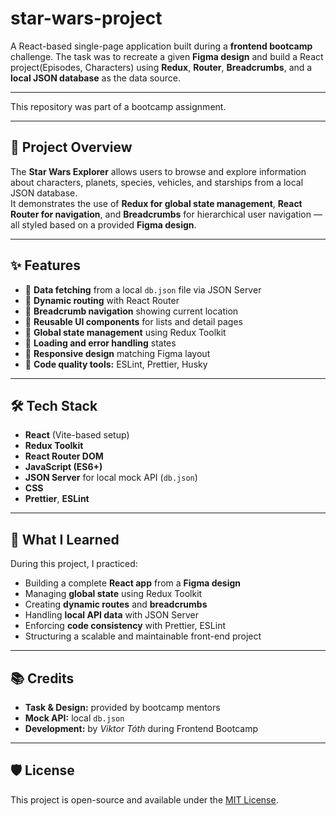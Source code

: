 # star-wars-project
A React-based single-page application built during a **frontend bootcamp** challenge. 
The task was to recreate a given **Figma design** and build a React project(Episodes, Characters) using **Redux**, **Router**, **Breadcrumbs**, and a **local JSON database** as the data source.

---

This repository was part of a bootcamp assignment.

---

## 🚀 Project Overview

The **Star Wars Explorer** allows users to browse and explore information about characters, planets, species, vehicles, and starships from a local JSON database.  
It demonstrates the use of **Redux for global state management**, **React Router for navigation**, and **Breadcrumbs** for hierarchical user navigation — all styled based on a provided **Figma design**.

---

## ✨ Features

- 🔹 **Data fetching** from a local `db.json` file via JSON Server  
- 🔹 **Dynamic routing** with React Router  
- 🔹 **Breadcrumb navigation** showing current location  
- 🔹 **Reusable UI components** for lists and detail pages  
- 🔹 **Global state management** using Redux Toolkit  
- 🔹 **Loading and error handling** states  
- 🔹 **Responsive design** matching Figma layout  
- 🔹 **Code quality tools:** ESLint, Prettier, Husky

---

## 🛠️ Tech Stack

- **React** (Vite-based setup)  
- **Redux Toolkit**  
- **React Router DOM**  
- **JavaScript (ES6+)**  
- **JSON Server** for local mock API (`db.json`)  
- **CSS** 
- **Prettier**, **ESLint**

---

## 🧠 What I Learned

During this project, I practiced:
- Building a complete **React app** from a **Figma design**
- Managing **global state** using Redux Toolkit
- Creating **dynamic routes** and **breadcrumbs**
- Handling **local API data** with JSON Server
- Enforcing **code consistency** with Prettier, ESLint
- Structuring a scalable and maintainable front-end project

---

## 📚 Credits

- **Task & Design:** provided by bootcamp mentors  
- **Mock API:** local `db.json`  
- **Development:** by *Viktor Tóth* during Frontend Bootcamp

---

## 🛡️ License

This project is open-source and available under the [MIT License](LICENSE).
